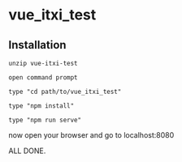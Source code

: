 # vue_itxi_test


## Installation

```
unzip vue-itxi-test

open command prompt

type "cd path/to/vue_itxi_test"

type "npm install"

type "npm run serve"

```
now open your browser and go to localhost:8080

ALL DONE.





